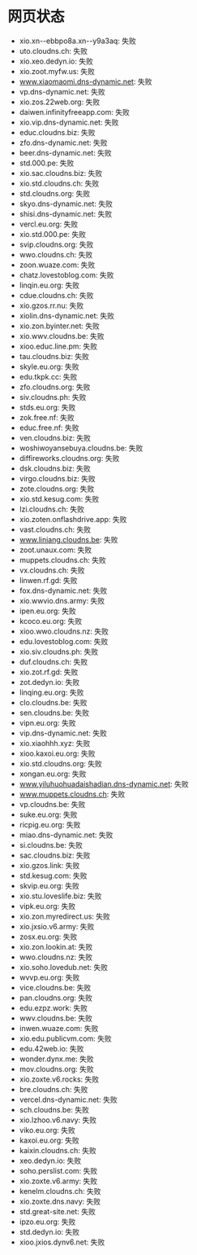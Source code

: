 # 网页状态
- xio.xn--ebbpo8a.xn--y9a3aq: 失败
- uto.cloudns.ch: 失败
- xio.xeo.dedyn.io: 失败
- xio.zoot.myfw.us: 失败
- www.xiaomaomi.dns-dynamic.net: 失败
- vp.dns-dynamic.net: 失败
- xio.zos.22web.org: 失败
- daiwen.infinityfreeapp.com: 失败
- xio.vip.dns-dynamic.net: 失败
- educ.cloudns.biz: 失败
- zfo.dns-dynamic.net: 失败
- beer.dns-dynamic.net: 失败
- std.000.pe: 失败
- xio.sac.cloudns.biz: 失败
- xio.std.cloudns.ch: 失败
- std.cloudns.org: 失败
- skyo.dns-dynamic.net: 失败
- shisi.dns-dynamic.net: 失败
- vercl.eu.org: 失败
- xio.std.000.pe: 失败
- svip.cloudns.org: 失败
- wwo.cloudns.ch: 失败
- zoon.wuaze.com: 失败
- chatz.lovestoblog.com: 失败
- linqin.eu.org: 失败
- cdue.cloudns.ch: 失败
- xio.gzos.rr.nu: 失败
- xiolin.dns-dynamic.net: 失败
- xio.zon.byinter.net: 失败
- xio.wwv.cloudns.be: 失败
- xioo.educ.line.pm: 失败
- tau.cloudns.biz: 失败
- skyle.eu.org: 失败
- edu.tkpk.cc: 失败
- zfo.cloudns.org: 失败
- siv.cloudns.ph: 失败
- stds.eu.org: 失败
- zok.free.nf: 失败
- educ.free.nf: 失败
- ven.cloudns.biz: 失败
- woshiwoyansebuya.cloudns.be: 失败
- diffireworks.cloudns.org: 失败
- dsk.cloudns.biz: 失败
- virgo.cloudns.biz: 失败
- zote.cloudns.org: 失败
- xio.std.kesug.com: 失败
- lzi.cloudns.ch: 失败
- xio.zoten.onflashdrive.app: 失败
- vast.cloudns.ch: 失败
- www.liniang.cloudns.be: 失败
- zoot.unaux.com: 失败
- muppets.cloudns.ch: 失败
- vx.cloudns.ch: 失败
- linwen.rf.gd: 失败
- fox.dns-dynamic.net: 失败
- xio.wwvio.dns.army: 失败
- ipen.eu.org: 失败
- kcoco.eu.org: 失败
- xioo.wwo.cloudns.nz: 失败
- edu.lovestoblog.com: 失败
- xio.siv.cloudns.ph: 失败
- duf.cloudns.ch: 失败
- xio.zot.rf.gd: 失败
- zot.dedyn.io: 失败
- linqing.eu.org: 失败
- clo.cloudns.be: 失败
- sen.cloudns.be: 失败
- vipn.eu.org: 失败
- vip.dns-dynamic.net: 失败
- xio.xiaohhh.xyz: 失败
- xioo.kaxoi.eu.org: 失败
- xio.std.cloudns.org: 失败
- xongan.eu.org: 失败
- www.yiluhuohuadaishadian.dns-dynamic.net: 失败
- www.muppets.cloudns.ch: 失败
- vp.cloudns.be: 失败
- suke.eu.org: 失败
- ricpig.eu.org: 失败
- miao.dns-dynamic.net: 失败
- si.cloudns.be: 失败
- sac.cloudns.biz: 失败
- xio.gzos.link: 失败
- std.kesug.com: 失败
- skvip.eu.org: 失败
- xio.stu.loveslife.biz: 失败
- vipk.eu.org: 失败
- xio.zon.myredirect.us: 失败
- xio.jxsio.v6.army: 失败
- zosx.eu.org: 失败
- xio.zon.lookin.at: 失败
- wwo.cloudns.nz: 失败
- xio.soho.lovedub.net: 失败
- wvvp.eu.org: 失败
- vice.cloudns.be: 失败
- pan.cloudns.org: 失败
- edu.ezpz.work: 失败
- wwv.cloudns.be: 失败
- inwen.wuaze.com: 失败
- xio.edu.publicvm.com: 失败
- edu.42web.io: 失败
- wonder.dynx.me: 失败
- mov.cloudns.org: 失败
- xio.zoxte.v6.rocks: 失败
- bre.cloudns.ch: 失败
- vercel.dns-dynamic.net: 失败
- sch.cloudns.be: 失败
- xio.lzhoo.v6.navy: 失败
- viko.eu.org: 失败
- kaxoi.eu.org: 失败
- kaixin.cloudns.ch: 失败
- xeo.dedyn.io: 失败
- soho.perslist.com: 失败
- xio.zoxte.v6.army: 失败
- kenelm.cloudns.ch: 失败
- xio.zoxte.dns.navy: 失败
- std.great-site.net: 失败
- ipzo.eu.org: 失败
- std.dedyn.io: 失败
- xioo.jxios.dynv6.net: 失败
